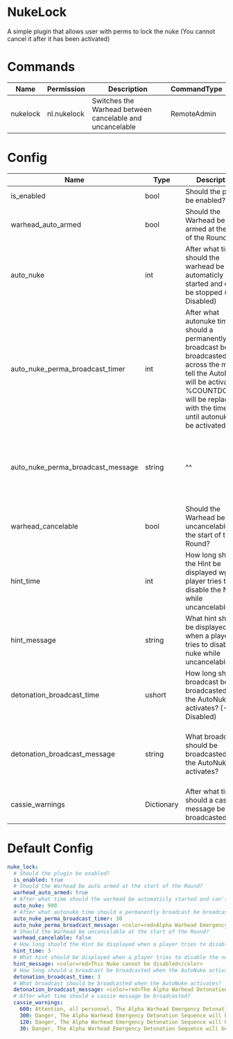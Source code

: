 # NukeLock
A simple plugin that allows user with perms to lock the nuke (You cannot cancel it after it has been activated)

# Commands
Name | Permission | Description | CommandType
---- | ---------- | ----------- | -----------
nukelock | nl.nukelock | Switches the Warhead between cancelable and uncancelable | RemoteAdmin

# Config
Name | Type | Description | Default
---- | ---- | ----------- | -------
is_enabled | bool | Should the plugin be enabled? | true
warhead_auto_armed | bool | Should the Warhead be auto armed at the start of the Round? | true
auto_nuke | int | After what time should the warhead be automaticly started and can't be stopped (-1 = Disabled) | 900
auto_nuke_perma_broadcast_timer | int | After what autonuke time should a permanently broadcast be broadcasted across the map to tell the AutoNuke will be activated? %COUNTDOWN% will be replaced with the time left until autonuke will be activated | 30
auto_nuke_perma_broadcast_message | string | ^^ | <color=red>Alpha Warhead Emergency Detonation Sequence will engage in %COUNTDOWN% seconds</color>
warhead_cancelable | bool | Should the Warhead be uncancelable at the start of the Round? | false
hint_time | int | How long should the Hint be displayed wgeb a player tries to disable the Nuke while uncancelable? | 3
hint_message | string | What hint should be displayed when a player tries to disable the nuke while uncancelable? | <color=red>This Nuke cannot be disabled</color>
detonation_broadcast_time | ushort | How long should a broadcast be broadcasted when the AutoNuke activates? (-1 = Disabled) | 3
detonation_broadcast_message | string | What broadcast should be broadcasted when the AutoNuke activates? | <color=red>The Alpha Warhead Detonation Sequence engaged, <b>This Warhead cannot be stopped</b></color>
cassie_warnings | Dictionary | After what time should a cassie message be broadcasted? | 600, 300, 120, 60, 30

# Default Config
```yml
nuke_lock:
  # Should the plugin be enabled?
  is_enabled: true
  # Should the Warhead be auto armed at the start of the Round?
  warhead_auto_armed: true
  # After what time should the warhead be automaticly started and can't be stopped (-1 = Disabled)
  auto_nuke: 900
  # After what autonuke time should a permanently broadcast be broadcasted across the map to tell the AutoNuke will be activated? %COUNTDOWN% will be replaced with the time left until autonuke will be activated
  auto_nuke_perma_broadcast_timer: 30
  auto_nuke_perma_broadcast_message: <color=red>Alpha Warhead Emergency Detonation Sequence will engage in %COUNTDOWN% seconds</color>
  # Should the Warhead be uncancelable at the start of the Round?
  warhead_cancelable: false
  # How long should the Hint be displayed when a player tries to disable the Nuke while it can't be stopped? (-1 = Disabled)
  hint_time: 3
  # What hint should be displayed when a player tries to disable the nuke while it can't be stopped?
  hint_message: <color=red>This Nuke cannot be disabled</color>
  # How long should a broadcast be broadcasted when the AutoNuke activates? (-1 = Disabled)
  detonation_broadcast_time: 3
  # What broadcast should be broadcasted when the AutoNuke activates?
  detonation_broadcast_message: <color=red>The Alpha Warhead Detonation Sequence engaged, <b>This Warhead cannot be stopped</b></color>
  # After what time should a cassie message be broadcasted?
  cassie_warnings:
    600: Attention, all personnel, The Alpha Warhead Emergency Detonation Sequence will be started in TMinus 10 Minutes
    300: Danger, The Alpha Warhead Emergency Detonation Sequence will be started in TMinus 5 Minutes
    120: Danger, The Alpha Warhead Emergency Detonation Sequence will be started in TMinus 2 Minutes
    30: Danger, The Alpha Warhead Emergency Detonation Sequence will be started in TMinus 30 Seconds
```